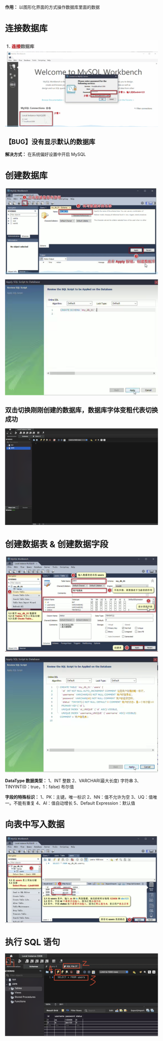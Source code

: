 **作用：** 以图形化界面的方式操作数据库里面的数据

# 连接数据库
  ![](images/2022-10-24-15-06-06.png)

  ## 【BUG】没有显示默认的数据库
  **解决方式：** 在系统偏好设置中开启 MySQL

# 创建数据库
  ![](images/2022-10-24-15-01-25.png)

  ![](images/2022-10-24-15-08-15.png)

  ## 双击切换刚刚创建的数据库，数据库字体变粗代表切换成功
  ![](images/2022-10-24-15-10-58.png)

# 创建数据表 & 创建数据字段
  ![](images/2022-10-24-15-13-48.png)

  ![](images/2022-10-24-15-35-51.png)

  **DataType 数据类型：**
  1、INT 整数
  2、VARCHAR(最大长度) 字符串
  3、TINYINT(0：true，1：false) 布尔值

  **字段的特殊标识：**
  1、PK：主键。唯一标识
  2、NN：值不允许为空
  3、UQ：值唯一。不能有重复
  4、AI：值自动增长
  5、Default Expression：默认值

# 向表中写入数据
  ![](images/2022-10-24-15-38-55.png)

# 执行 SQL 语句
  ![](images/2022-10-24-17-00-03.png)
